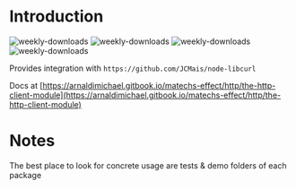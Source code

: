 # Introduction
![weekly-downloads](https://badgen.net/npm/v/@matechs/http-client-libcurl)
![weekly-downloads](https://badgen.net/npm/dw/@matechs/http-client-libcurl)
![weekly-downloads](https://badgen.net/npm/dm/@matechs/http-client-libcurl)
![weekly-downloads](https://badgen.net/npm/dy/@matechs/http-client-libcurl)

Provides integration with `https://github.com/JCMais/node-libcurl`

Docs at [https://arnaldimichael.gitbook.io/matechs-effect/http/the-http-client-module](https://arnaldimichael.gitbook.io/matechs-effect/http/the-http-client-module)


# Notes
The best place to look for concrete usage are tests & demo folders of each package